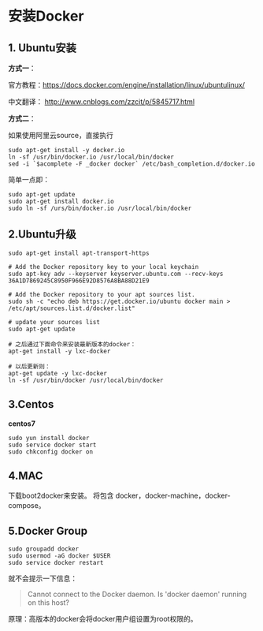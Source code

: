 # 安装Docker

## 1. Ubuntu安装

**方式一**：

官方教程：https://docs.docker.com/engine/installation/linux/ubuntulinux/

中文翻译：
http://www.cnblogs.com/zzcit/p/5845717.html 

**方式二**：

如果使用阿里云source，直接执行
```
sudo apt-get install -y docker.io
ln -sf /usr/bin/docker.io /usr/local/bin/docker
sed -i `$acomplete -F _docker docker` /etc/bash_completion.d/docker.io
```

简单一点即：
```
sudo apt-get update
sudo apt-get install docker.io
sudo ln -sf /urs/bin/docker.io /usr/local/bin/docker
```


## 2.Ubuntu升级

```
sudo apt-get install apt-transport-https

# Add the Docker repository key to your local keychain
sudo apt-key adv --keyserver keyserver.ubuntu.com --recv-keys 36A1D7869245C8950F966E92D8576A8BA88D21E9

# Add the Docker repository to your apt sources list.
sudo sh -c "echo deb https://get.docker.io/ubuntu docker main > /etc/apt/sources.list.d/docker.list"

# update your sources list
sudo apt-get update

# 之后通过下面命令来安装最新版本的docker：
apt-get install -y lxc-docker

# 以后更新则：
apt-get update -y lxc-docker
ln -sf /usr/bin/docker /usr/local/bin/docker
```

## 3.Centos

**centos7**

```
sudo yun install docker
sudo service docker start
sudo chkconfig docker on
```

## 4.MAC

下载boot2docker来安装。
将包含 docker，docker-machine，docker-compose。

## 5.Docker Group

```
sudo groupadd docker
sudo usermod -aG docker $USER
sudo service docker restart
```

就不会提示一下信息：
>Cannot connect to the Docker daemon. Is 'docker daemon' running on this host?

原理：高版本的docker会将docker用户组设置为root权限的。
